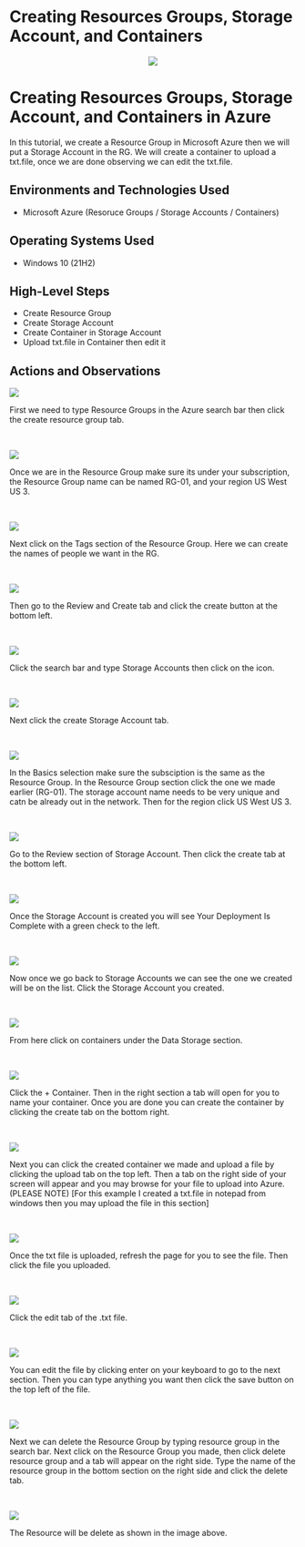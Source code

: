 # Creating Resources Groups, Storage Account, and Containers
<p align="center">
<img src="https://i.imgur.com/EeXavWp.png"/>
</p>

<h1>Creating Resources Groups, Storage Account, and Containers in Azure</h1>
In this tutorial, we create a Resource Group in Microsoft Azure then we will put a Storage Account in the RG. We will create a container to upload a txt.file, once we are done observing we can edit the txt.file. <br />


<h2>Environments and Technologies Used</h2>

- Microsoft Azure (Resoruce Groups / Storage Accounts / Containers)


<h2>Operating Systems Used </h2>

- Windows 10 (21H2)

<h2>High-Level Steps</h2>

- Create Resource Group
- Create Storage Account
- Create Container in Storage Account
- Upload txt.file in Container then edit it

<h2>Actions and Observations</h2>

<p>
<img src="https://i.imgur.com/GKNlNhr.png"/>
</p>
<p>
First we need to type Resource Groups in the Azure search bar then click the create resource group tab.
</p>
<br />

<p>
<img src="https://i.imgur.com/EpVmjYf.png"/>
</p>
<p>
Once we are in the Resource Group make sure its under your subscription, the Resource Group name can be named RG-01, and your region US West US 3.
</p>
<br />

<p>
<img src="https://i.imgur.com/95s3kfv.png"/>
</p>
<p>
Next click on the Tags section of the Resource Group. Here we can create the names of people we want in the RG. 
</p>
<br />

<p>
<img src="https://i.imgur.com/PLYhlhX.png"/>
</p>
<p>
Then go to the Review and Create tab and click the create button at the bottom left.
</p>
<br />

<p>
<img src="https://i.imgur.com/ljzPH3r.png"/>
</p>
<p>
Click the search bar and type Storage Accounts then click on the icon.
</p>
<br />

<p>
<img src="https://i.imgur.com/koeTTgx.png"/>
</p>
<p>
Next click the create Storage Account tab.
</p>
<br />

<p>
<img src="https://i.imgur.com/TbS9uek.png"/>
</p>
<p>
In the Basics selection make sure the subsciption is the same as the Resource Group. In the Resource Group section click the one we made earlier (RG-01). The storage account name needs to be very unique and catn be already out in the network. Then for the region click US West US 3.
</p>
<br />

<p>
<img src="https://i.imgur.com/rp5xFPz.png"/>
</p>
<p>
Go to the Review section of Storage Account. Then click the create tab at the bottom left.
</p>
<br />

<p>
<img src="https://i.imgur.com/4so3Q5A.png"/>
</p>
<p>
Once the Storage Account is created you will see Your Deployment Is Complete with a green check to the left.
</p>
<br />

<p>
<img src="https://i.imgur.com/WE0nuHM.png"/>
</p>
<p>
Now once we go back to Storage Accounts we can see the one we created will be on the list. Click the Storage Account you created.
</p>
<br />

<p>
<img src="https://i.imgur.com/s5Dxsjj.png"/>
</p>
<p>
From here click on containers under the Data Storage section.
</p>
<br />

<p>
<img src="https://i.imgur.com/bmLOfYS.png"/>
</p>
<p>
Click the + Container. Then in the right section a tab will open for you to name your container. Once you are done you can create the container by clicking the create tab on the bottom right. 
</p>
<br />

<p>
<img src="https://i.imgur.com/G7EY8ZJ.png"/>
</p>
<p>
Next you can click the created container we made and upload a file by clicking the upload tab on the top left. Then a tab on the right side of your screen will appear and you may browse for your file to upload into Azure. (PLEASE NOTE) [For this example I created a txt.file in notepad from windows then you may upload the file in this section] 
</p>
<br />

<p>
<img src="https://i.imgur.com/ZUW1att.png"/>
</p>
<p>
Once the txt file is uploaded, refresh the page for you to see the file. Then click the file you uploaded.
</p>
<br />

<p>
<img src="https://i.imgur.com/DgKe5SN.png"/>
</p>
<p>
Click the edit tab of the .txt file.
</p>
<br />

<p>
<img src="https://i.imgur.com/G7wQeHV.png"/>
</p>
<p>
You can edit the file by clicking enter on your keyboard to go to the next section. Then you can type anything you want then click the save button on the top left of the file.
</p>
<br />

<p>
<img src="https://i.imgur.com/Bwb7e6N.png"/>
</p>
<p>
Next we can delete the Resource Group by typing resource group in the search bar. Next click on the Resource Group you made, then click delete resource group and a tab will appear on the right side. Type the name of the resource group in the bottom section on the right side and click the delete tab.
</p>
<br />


<p>
<img src="https://i.imgur.com/p7XHCFg.png"/>
</p>
<p>
The Resource will be delete as shown in the image above.
</p>
<br />

